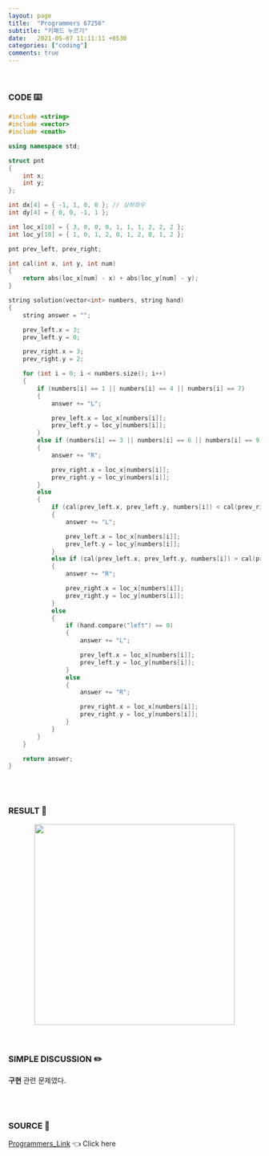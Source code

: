 ```yaml
---
layout: page
title:  "Programmers 67256"
subtitle: "키패드 누르기"
date:   2021-05-07 11:11:11 +0530
categories: ["coding"]
comments: true
---
```


<br>

### CODE ⌨️

```c++
#include <string>
#include <vector>
#include <cmath>

using namespace std;

struct pnt
{
	int x;
	int y;
};

int dx[4] = { -1, 1, 0, 0 }; // 상하좌우
int dy[4] = { 0, 0, -1, 1 };

int loc_x[10] = { 3, 0, 0, 0, 1, 1, 1, 2, 2, 2 };
int loc_y[10] = { 1, 0, 1, 2, 0, 1, 2, 0, 1, 2 };

pnt prev_left, prev_right;

int cal(int x, int y, int num)
{
	return abs(loc_x[num] - x) + abs(loc_y[num] - y);
}

string solution(vector<int> numbers, string hand)
{
	string answer = "";

	prev_left.x = 3;
	prev_left.y = 0;

	prev_right.x = 3;
	prev_right.y = 2;

	for (int i = 0; i < numbers.size(); i++)
	{
		if (numbers[i] == 1 || numbers[i] == 4 || numbers[i] == 7)
		{
			answer += "L";

			prev_left.x = loc_x[numbers[i]];
			prev_left.y = loc_y[numbers[i]];
		}
		else if (numbers[i] == 3 || numbers[i] == 6 || numbers[i] == 9)
		{
			answer += "R";

			prev_right.x = loc_x[numbers[i]];
			prev_right.y = loc_y[numbers[i]];
		}
		else
		{
			if (cal(prev_left.x, prev_left.y, numbers[i]) < cal(prev_right.x, prev_right.y, numbers[i]))
			{
				answer += "L";

				prev_left.x = loc_x[numbers[i]];
				prev_left.y = loc_y[numbers[i]];
			}
			else if (cal(prev_left.x, prev_left.y, numbers[i]) > cal(prev_right.x, prev_right.y, numbers[i]))
			{
				answer += "R";

				prev_right.x = loc_x[numbers[i]];
				prev_right.y = loc_y[numbers[i]];
			}
			else
			{
				if (hand.compare("left") == 0)
				{
					answer += "L";

					prev_left.x = loc_x[numbers[i]];
					prev_left.y = loc_y[numbers[i]];
				}
				else
				{
					answer += "R";

					prev_right.x = loc_x[numbers[i]];
					prev_right.y = loc_y[numbers[i]];
				}
			}
		}
	}

	return answer;
}
```  

<br>
<br>

### RESULT 💛

<img src="{{ '/assets/programmers/p67256r.jpg' }}" style="width: 400px; height: auto; margin-left: auto; margin-right: auto; display: block;">  

<br>
<br>

### SIMPLE DISCUSSION ✏️

**구현** 관련 문제였다.  

<br>
<br>

### SOURCE 💎

[Programmers_Link][link] 👈 Click here  

<br>

<script src="https://utteranc.es/client.js"
        repo="DCherish/DCherish.github.io"
        issue-term="pathname"
        theme="boxy-light"
        crossorigin="anonymous"
        async>
</script>

[link]: https://programmers.co.kr/learn/courses/30/lessons/67256